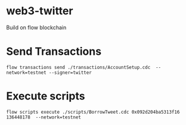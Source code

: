 # web3-twitter
Build on flow blockchain
  
# Send Transactions
`flow transactions send ./transactions/AccountSetup.cdc  --network=testnet --signer=twitter`
# Execute scripts
`flow scripts execute ./scripts/BorrowTweet.cdc 0x092d204ba5313f16 136448178  --network=testnet
`
